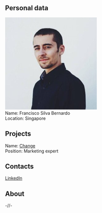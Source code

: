 ## Personal data
![ photo](photo/francisco_bernardo.jpg)  
Name: Francisco Silva Bernardo   
Location: Singapore
## Projects 
Name: [Change](../projects/change.md)  
Position: Marketing expert 
## Contacts
[LinkedIn](https://www.linkedin.com/in/fpsbernardo/)  
## About
-//-
